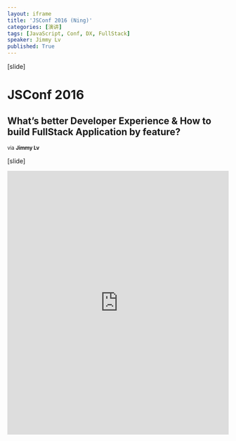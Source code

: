 ```yaml
---
layout: iframe
title: 'JSConf 2016 (Ning)'
categories: [演讲]
tags: [JavaScript, Conf, DX, FullStack]
speaker: Jimmy Lv
published: True
---
```


[slide]

# JSConf 2016

## What’s better Developer Experience & How to build FullStack Application by feature?

<small>via <strong>Jimmy Lv</strong></small>

[slide]

<iframe id="preview" style="height: 600px;" frameborder="0" width="100%" height="100%"
        src="https://lecture.jimmylv.info/assets/2016-09-18-jsconf-summary-feature-team-and-developer-experience.pdf">
</iframe>
